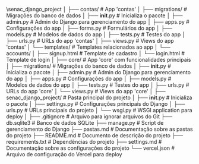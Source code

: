\senac_django_project
│
├── contas/                # App 'contas'
│   ├── migrations/        # Migrações do banco de dados
│   ├── __init__.py        # Inicializa o pacote
│   ├── admin.py           # Admin do Django para gerenciamento do app
│   ├── apps.py            # Configurações do app
│   ├── forms.py           # Formulários do app
│   ├── models.py          # Modelos de dados do app
│   ├── tests.py           # Testes do app
│   ├── urls.py            # URLs do app 'contas'
│   ├── views.py           # Views do app 'contas'
│   └── templates/         # Templates relacionados ao app
│       └── accounts/
│           ├── signup.html  # Template de cadastro
│           └── login.html   # Template de login
│
├── core/                  # App 'core' com funcionalidades principais
│   ├── migrations/        # Migrações do banco de dados
│   ├── __init__.py        # Inicializa o pacote
│   ├── admin.py           # Admin do Django para gerenciamento do app
│   ├── apps.py            # Configurações do app
│   ├── models.py          # Modelos de dados do app
│   ├── tests.py           # Testes do app
│   ├── urls.py            # URLs do app 'core'
│   └── views.py           # Views do app 'core'
│
├── senac_django_project/  # Pasta principal do projeto
│   ├── __init__.py        # Inicializa o pacote
│   ├── settings.py        # Configurações principais do Django
│   ├── urls.py            # URLs principais do projeto
│   └── wsgi.py            # WSGI application para deploy
│
├── .gitignore             # Arquivo para ignorar arquivos do Git
├── db.sqlite3             # Banco de dados SQLite
├── manage.py             # Script de gerenciamento do Django
├── pastas.md             # Documentação sobre as pastas do projeto
├── README.md             # Documento de descrição do projeto
├── requirements.txt      # Dependências do projeto
├── settings.md           # Documentação sobre as configurações do projeto
└── vercel.json           # Arquivo de configuração do Vercel para deploy
